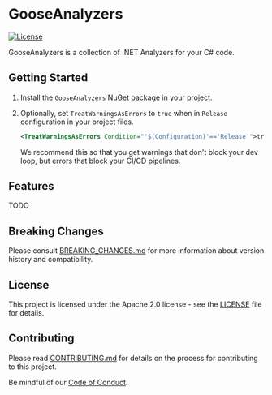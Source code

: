 # GooseAnalyzers

[![License](https://img.shields.io/badge/License-Apache%202.0-blue.svg?style=flat-square)](LICENSE)

GooseAnalyzers is a collection of .NET Analyzers for your C# code.

## Getting Started

1. Install the `GooseAnalyzers` NuGet package in your project.

1. Optionally, set `TreatWarningsAsErrors` to `true` when in `Release` configuration in your project files.
   ```xml
   <TreatWarningsAsErrors Condition="'$(Configuration)'=='Release'">true</TreatWarningsAsErrors>
   ```
   We recommend this so that you get warnings that don't block your dev loop, but errors that block your CI/CD pipelines.

## Features

TODO

## Breaking Changes

Please consult [BREAKING_CHANGES.md](BREAKING_CHANGES.md) for more information about version
history and compatibility.

## License

This project is licensed under the Apache 2.0 license - see the
[LICENSE](LICENSE) file for details.

## Contributing

Please read [CONTRIBUTING.md](CONTRIBUTING.md) for details on the process for
contributing to this project.

Be mindful of our [Code of Conduct](CODE_OF_CONDUCT.md).